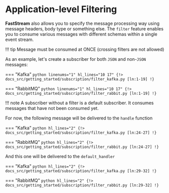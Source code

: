 # Application-level Filtering

**FastStream** also allows you to specify the message processing way using message headers, body type or something else. The `filter` feature enables you to consume various messages with different schemas within a single event stream.

!!! tip
    Message must be consumed at ONCE (crossing filters are not allowed)

As an example, let's create a subscriber for both `JSON` and non-`JSON` messages:

=== "Kafka"
    ```python linenums="1" hl_lines="10 17"
    {!> docs_src/getting_started/subscription/filter_kafka.py [ln:1-19] !}
    ```

=== "RabbitMQ"
    ```python linenums="1" hl_lines="10 17"
    {!> docs_src/getting_started/subscription/filter_rabbit.py [ln:1-19] !}
    ```

!!! note
    A subscriber without a filter is a default subscriber. It consumes messages that have not been consumed yet.

For now, the following message will be delivered to the `handle` function

=== "Kafka"
    ```python hl_lines="2"
    {!> docs_src/getting_started/subscription/filter_kafka.py [ln:24-27] !}
    ```

=== "RabbitMQ"
    ```python hl_lines="2"
    {!> docs_src/getting_started/subscription/filter_rabbit.py [ln:24-27] !}
    ```

And this one will be delivered to the `default_handler`

=== "Kafka"
    ```python hl_lines="2"
    {!> docs_src/getting_started/subscription/filter_kafka.py [ln:29-32] !}
    ```

=== "RabbitMQ"
    ```python hl_lines="2"
    {!> docs_src/getting_started/subscription/filter_rabbit.py [ln:29-32] !}
    ```
